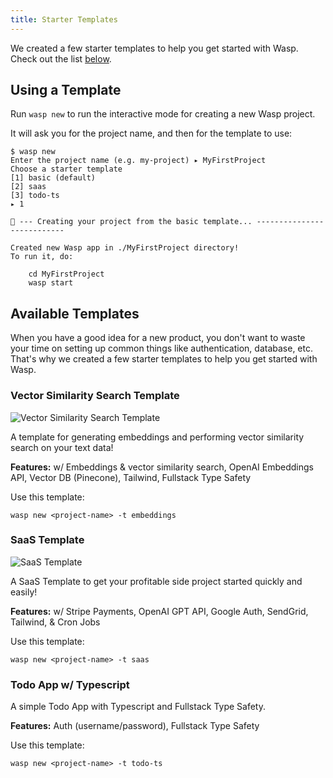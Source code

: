 ```yaml
---
title: Starter Templates
---
```


We created a few starter templates to help you get started with Wasp. Check out the list [below](#available-templates).

## Using a Template

Run `wasp new` to run the interactive mode for creating a new Wasp project.

It will ask you for the project name, and then for the template to use:

```
$ wasp new
Enter the project name (e.g. my-project) ▸ MyFirstProject
Choose a starter template
[1] basic (default)
[2] saas
[3] todo-ts
▸ 1

🐝 --- Creating your project from the basic template... ---------------------------

Created new Wasp app in ./MyFirstProject directory!
To run it, do:

    cd MyFirstProject
    wasp start
```

## Available Templates

When you have a good idea for a new product, you don't want to waste your time on setting up common things like authentication, database, etc. That's why we created a few starter templates to help you get started with Wasp.

### Vector Similarity Search Template

![Vector Similarity Search Template](/img/starter-templates/embeddings-client.png)

A template for generating embeddings and performing vector similarity search on your text data!

**Features:** w/ Embeddings & vector similarity search, OpenAI Embeddings API, Vector DB (Pinecone), Tailwind, Fullstack Type Safety

Use this template:

```
wasp new <project-name> -t embeddings
```

### SaaS Template

![SaaS Template](/img/starter-templates/gptsaastemplate.png)

A SaaS Template to get your profitable side project started quickly and easily!

**Features:** w/ Stripe Payments, OpenAI GPT API, Google Auth, SendGrid, Tailwind, & Cron Jobs

Use this template:

```
wasp new <project-name> -t saas
```

### Todo App w/ Typescript

A simple Todo App with Typescript and Fullstack Type Safety.

**Features:** Auth (username/password), Fullstack Type Safety

Use this template:

```
wasp new <project-name> -t todo-ts
```
